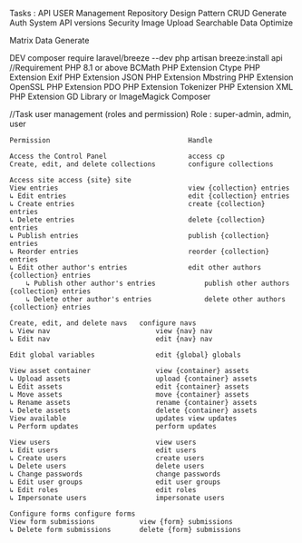 Tasks : 
API 
USER Management
Repository Design Pattern
CRUD Generate
Auth System
API versions
Security
Image Upload
Searchable
Data Optimize


Matrix Data Generate


DEV
composer require laravel/breeze --dev 
php artisan breeze:install api
//Requirement
PHP 8.1 or above
BCMath PHP Extension
Ctype PHP Extension
Exif PHP Extension
JSON PHP Extension
Mbstring PHP Extension
OpenSSL PHP Extension
PDO PHP Extension
Tokenizer PHP Extension
XML PHP Extension
GD Library or ImageMagick
Composer

//Task
user management (roles and permission)
    Role : super-admin, admin, user
    
    Permission	                                Handle
    
    Access the Control Panel	                access cp
    Create, edit, and delete collections	    configure collections
    
    Access site	access {site} site
    View entries	                            view {collection} entries
    ↳ Edit entries	                            edit {collection} entries
    ↳ Create entries	                        create {collection} entries
    ↳ Delete entries	                        delete {collection} entries
    ↳ Publish entries	                        publish {collection} entries
    ↳ Reorder entries	                        reorder {collection} entries
    ↳ Edit other author's entries	            edit other authors {collection} entries
        ↳ Publish other author's entries	        publish other authors {collection} entries
        ↳ Delete other author's entries	            delete other authors {collection} entries
    
    Create, edit, and delete navs	configure navs
    ↳ View nav	                        view {nav} nav
    ↳ Edit nav	                        edit {nav} nav

    Edit global variables	            edit {global} globals
    
    View asset container	            view {container} assets
    ↳ Upload assets	                    upload {container} assets
    ↳ Edit assets	                    edit {container} assets
    ↳ Move assets	                    move {container} assets
    ↳ Rename assets	                    rename {container} assets
    ↳ Delete assets	                    delete {container} assets
    View available                      updates	view updates
    ↳ Perform updates	                perform updates

    View users	                        view users
    ↳ Edit users	                    edit users
    ↳ Create users	                    create users
    ↳ Delete users	                    delete users
    ↳ Change passwords	                change passwords
    ↳ Edit user groups	                edit user groups
    ↳ Edit roles	                    edit roles
    ↳ Impersonate users	                impersonate users

    Configure forms	configure forms
    View form submissions	        view {form} submissions
    ↳ Delete form submissions	    delete {form} submissions
